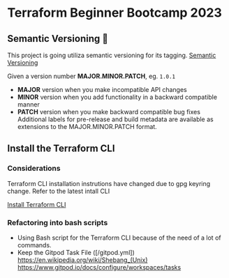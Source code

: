 # Terraform Beginner Bootcamp 2023

## Semantic Versioning :mage:

This project is going utiliza semantic versioning for its tagging.
[Semantic Versioning](https://semver.org/)

Given a version number **MAJOR.MINOR.PATCH**, eg. `1.0.1`


- **MAJOR** version when you make incompatible API changes
- **MINOR** version when you add functionality in a backward compatible manner
- **PATCH** version when you make backward compatible bug fixes
Additional labels for pre-release and build metadata are available as extensions to the MAJOR.MINOR.PATCH format.

## Install the Terraform CLI

### Considerations
Terraform CLI installation instrutions have changed due to gpg keyring change. Refer to the latest intall CLI

[Install Terraform CLI](https://developer.hashicorp.com/terraform/tutorials/aws-get-started/install-cli)


### Refactoring into bash scripts

- Using Bash script for the Terraform CLI because of the need of a lot of commands.
- Keep the Gitpod Task File ([/gitpod.yml])
https://en.wikipedia.org/wiki/Shebang_(Unix)
https://www.gitpod.io/docs/configure/workspaces/tasks